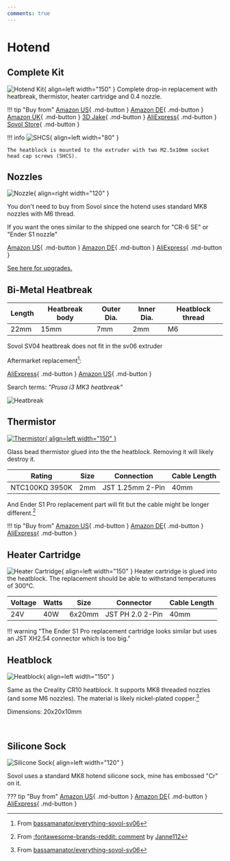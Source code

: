 ```yaml
---
comments: true
---
```


# Hotend

## Complete Kit

![Hotend Kit](/images/hotend.webp){ align=left width="150" }
Complete drop-in replacement with heatbreak, thermistor, heater cartridge and 0.4 nozzle.

!!! tip "Buy from"
    [Amazon US](https://www.amazon.com/Sovol-SV06-Hotend-Kit-Thermistor/dp/B0BQC82P3D?&linkCode=ll1&tag=blakadders-20&linkId=f337b5a67369c624c6e504f39b253e01&language=en_US&ref_=as_li_ss_tl){ .md-button }
    [Amazon DE](https://www.amazon.de/-/en/Sovol-SV06-All-Metal-Hotend/dp/B0BQR5CT8Z?crid=21UU1VLXQGK1J&keywords=sovol&qid=1681063442&sprefix=sovol%2Caps%2C152&sr=8-4&linkCode=ll1&tag=blakadders-20&linkId=a6eec1bb6c9e08c0b93a314043e7da66&language=en_GB&ref_=as_li_ss_tl){ .md-button }
    [Amazon UK](https://www.amazon.co.uk/Sovol-SV06-Hotend-Kit/dp/B0BQC82P3D?crid=A2GXMZCFT3KY&keywords=sovol&qid=1681552117&s=industrial&sprefix=sovol%2Cindustrial%2C111&sr=1-32&linkCode=ll1&tag=blakadders-20&linkId=bedeb44f15a431adca948a5108a07481&ref_=as_li_ss_tl){ .md-button }
    [3D Jake](https://www.awin1.com/cread.php?awinmid=21809&awinaffid=930253&ued=https%3A%2F%2Fwww.3djake.com%2Fsovol%2Fhotend-12){ .md-button }
    [AliExpress](https://www.aliexpress.com/item/1005005403108813.html?aff_fcid=8d9ab75a2cbc45c1a87fbf6d5c54f7ef-1681061390001-03431-_DE08f8N&tt=CPS_NORMAL&aff_fsk=_DE08f8N&aff_platform=shareComponent-detail&sk=_DE08f8N&aff_trace_key=8d9ab75a2cbc45c1a87fbf6d5c54f7ef-1681061390001-03431-_DE08f8N&terminal_id=3f8c776975fd455ba956809c02d71a91&afSmartRedirect=y){ .md-button }
    [Sovol Store](https://sovol3d.com/collections/sv06-replacement/products/sv06-all-metal-hotend?sca_ref=3309524.Vd4MGn0pGL&sca_source=base){ .md-button }

!!! info
    ![SHCS](/images/shcs.webp){ align=left width="80" }

    The heatblock is mounted to the extruder with two M2.5x10mm socket head cap screws (SHCS).

## Nozzles

![Nozzle](/images/nozzle.webp){ align=right width="120" }

You don't need to buy from Sovol since the hotend uses standard MK8 nozzles with M6 thread.

If you want the ones similar to the shipped one search for "CR-6 SE" or "Ender S1 nozzle"

[Amazon US](https://www.amazon.com/Creality-Nozzles-Extruder-Compatible-Filament/dp/B08W4F8TKK?crid=2I0S5F0ET7CB&keywords=ender+s1+mk8+nozzle&qid=1681064579&sprefix=ender+s1+mk8+nozzle%2Caps%2C202&sr=8-4&linkCode=ll1&tag=blakadders-20&linkId=f426fd34b17bd7c63e432cb2b719f83d&language=en_US&ref_=as_li_ss_tl){ .md-button }
[Amazon DE](https://www.amazon.de/-/en/Printer-Silicone-Nozzles-Heating-Extruder/dp/B07PBW6T7S?&linkCode=ll1&tag=blakadders-20&linkId=26f3ca399fec9bfaa9abedd69f502a01&language=en_GB&ref_=as_li_ss_tl){ .md-button }
[AliExpress](https://www.aliexpress.com/item/1005004402619598.html?aff_fcid=1d189084d0a44c828d76e59ee994cb8c-1681064720714-05879-_Dn4GBMN&tt=CPS_NORMAL&aff_fsk=_Dn4GBMN&aff_platform=shareComponent-detail&sk=_Dn4GBMN&aff_trace_key=1d189084d0a44c828d76e59ee994cb8c-1681064720714-05879-_Dn4GBMN&terminal_id=3f8c776975fd455ba956809c02d71a91&afSmartRedirect=y){ .md-button }

[See here for upgrades.](/Upgrades/nozzle-upgrades.md)

## Bi-Metal Heatbreak

| Length | Heatbreak body | Outer Dia. | Inner Dia. | Heatblock thread |
| - | - | - | - | - |
| 22mm | 15mm | 7mm | 2mm | M6 |

Sovol SV04 heatbreak does not fit in the sv06 extruder

Aftermarket replacement[^bassamanator]:

[AliExpress](https://www.aliexpress.com/item/1005002776624332.html?aff_fcid=3c82ff6a6222487a9db39ca57a407ed6-1681138884028-08152-_DD2BFNn&tt=CPS_NORMAL&aff_fsk=_DD2BFNn&aff_platform=shareComponent-detail&sk=_DD2BFNn&aff_trace_key=3c82ff6a6222487a9db39ca57a407ed6-1681138884028-08152-_DD2BFNn&terminal_id=3f8c776975fd455ba956809c02d71a91&afSmartRedirect=y){ .md-button } 
[Amazon US](https://www.amazon.de/-/en/Bi-Metal-Heatbreak-Copper-Volcano-Filament/dp/B093MFB98F?crid=WYSOJKSIOZ24&keywords=bimetall+heatbreak&qid=1681139754&sprefix=bi-metal+heatbreak%2Caps%2C113&sr=8-10&linkCode=ll1&tag=blakadders-20&linkId=0c6cfeba375e5bd125f69a352a4e83b5&language=en_GB&ref_=as_li_ss_tl){ .md-button }

Search terms: _"Prusa i3 MK3 heatbreak"_

![Heatbreak](/images/heatbreak.webp)

## Thermistor

[![Thermistor](/images/sch_thermistor.jpg){ align=left width="150" }](/images/sch_thermistor.jpg)

Glass bead thermistor glued into the the heatblock. Removing it will likely destroy it.

| Rating | Size | Connection | Cable Length |
| - | - | - | - |
| NTC100KΩ 3950K | 2mm | JST 1.25mm 2-Pin | 40mm |

And Ender S1 Pro replacement part will fit but the cable might be longer different.[^1]

!!! tip "Buy from"
    [Amazon US](https://www.amazon.com/Creality-Thermistor-3D-Replacement-Compatible/dp/B09QPH3HMR?keywords=ender%2Bs1%2Bthermistor&qid=1681121408&sr=8-3&th=1&linkCode=ll1&tag=blakadders-20&linkId=ecafac23db4e14c067790dc725cb2a04&language=en_US&ref_=as_li_ss_tl){ .md-button }
    [Amazon DE](https://www.amazon.de/dp/B0B2NW13N6?th=1&linkCode=ll1&tag=blakadders-20&linkId=524b4cb72929dfd2ffe8f0043ebc03ea&language=en_GB&ref_=as_li_ss_tl){ .md-button }
    [AliExpress](https://www.aliexpress.com/item/1005005274488537.html?aff_fcid=4cd5f1429ad54111b0c84c53f8ee75e7-1681121088411-01129-_DlWutOp&tt=CPS_NORMAL&aff_fsk=_DlWutOp&aff_platform=shareComponent-detail&sk=_DlWutOp&aff_trace_key=4cd5f1429ad54111b0c84c53f8ee75e7-1681121088411-01129-_DlWutOp&terminal_id=3f8c776975fd455ba956809c02d71a91&afSmartRedirect=y){ .md-button }

## Heater Cartridge

![Heater Cartridge](/images/heater_cartridge.webp){ align=left width="150" }
Heater cartridge is glued into the heatblock. The replacement should be able to withstand temperatures of 300°C.

| Voltage | Watts | Size | Connector | Cable Length |
| - | - | - | - | - |
| 24V | 40W | 6x20mm | JST PH 2.0 2-Pin | 40mm |

!!! warning "The Ender S1 Pro replacement cartridge looks similar but uses an JST XH2.54 connector which is too big."

<!-- !!! tip "Buy from"
    [AliExpress](https://www.aliexpress.com/item/1005005274488537.html?aff_fcid=2967b39f05d447a4afe0e5e740af08cc-1681129312546-02521-_DeuV545&tt=CPS_NORMAL&aff_fsk=_DeuV545&aff_platform=shareComponent-detail&sk=_DeuV545&aff_trace_key=2967b39f05d447a4afe0e5e740af08cc-1681129312546-02521-_DeuV545&terminal_id=3f8c776975fd455ba956809c02d71a91&afSmartRedirect=y){ .md-button }
    [3DJake](https://www.awin1.com/cread.php?awinmid=21809&awinaffid=930253&ued=https%3A%2F%2Fwww.3djake.com%2Fcreality-3d-printers-spare-parts%2Fheater-cartridge){ .md-button } -->

## Heatblock

![Heatblock](/images/heatblock.webp){ align=left width="150" }

Same as the Creality CR10 heatblock. It supports MK8 threaded nozzles (and some M6 nozzles). The material is likely nickel-plated copper.[^bassamanator]

Dimensions: 20x20x10mm

<!-- !!! tip "Buy from"
    [Amazon US](https://www.amazon.com/2-Pack-Heater-Creality-Hotend-Printer/dp/B08NVTJM4S?th=1&linkCode=ll1&tag=blakadders-20&linkId=7f32863f2ed14e2a48e74253eccf5fc2&language=en_US&ref_=as_li_ss_tl){ .md-button }
    [Amazon DE](https://www.amazon.de/dp/B0B2NW13N6?th=1&linkCode=ll1&tag=blakadders-20&linkId=524b4cb72929dfd2ffe8f0043ebc03ea&language=en_GB&ref_=as_li_ss_tl){ .md-button }
    [AliExpress](https://www.aliexpress.com/item/1005005274488537.html?aff_fcid=4cd5f1429ad54111b0c84c53f8ee75e7-1681121088411-01129-_DlWutOp&tt=CPS_NORMAL&aff_fsk=_DlWutOp&aff_platform=shareComponent-detail&sk=_DlWutOp&aff_trace_key=4cd5f1429ad54111b0c84c53f8ee75e7-1681121088411-01129-_DlWutOp&terminal_id=3f8c776975fd455ba956809c02d71a91&afSmartRedirect=y){ .md-button } -->

<BR>

## Silicone Sock

![Silicone Sock](/images/silicone_sock.webp){ align=left width="120" }

Sovol uses a standard MK8 hotend silicone sock, mine has embossed "Cr" on it.

??? tip "Buy from"
    [Amazon US](https://www.amazon.com/Printer-Hotend-Silicone-Heater-Creality/dp/B09VKZJKQ2?crid=3BVTP84RWQ8SV&keywords=cr+silicone+sock&qid=1681064313&sprefix=cr+silicone+soc%2Caps%2C195&sr=8-5&linkCode=ll1&tag=blakadders-20&linkId=5434d4680c5085ca993113b39833574e&language=en_US&ref_=as_li_ss_tl){ .md-button }
    [Amazon DE](https://www.amazon.de/Creality-Official-Silicone-Original-Extruder/dp/B09QS1D3NC?th=1&linkCode=ll1&tag=blakadders-20&linkId=8a0b0274e1eea1d183217cd995ec63d3&language=en_GB&ref_=as_li_ss_tl){ .md-button }
    [AliExpress](https://www.aliexpress.com/item/1005003399756538.html?aff_fcid=fc3ddc66ed3e4180b0635621fd585240-1681064242768-06610-_DCP4VhP&tt=CPS_NORMAL&aff_fsk=_DCP4VhP&aff_platform=shareComponent-detail&sk=_DCP4VhP&aff_trace_key=fc3ddc66ed3e4180b0635621fd585240-1681064242768-06610-_DCP4VhP&terminal_id=3f8c776975fd455ba956809c02d71a91&afSmartRedirect=y){ .md-button }

<!-- FOOTNOTES -->

[^1]: From [:fontawesome-brands-reddit: comment](https://www.reddit.com/r/Sovol/comments/10kx49y/comment/j5xv11f/?utm_source=share&utm_medium=web2x&context=3) by [Janne112](https://www.reddit.com/user/Janne112/)
[^bassamanator]: From [bassamanator/everything-sovol-sv06](https://github.com/bassamanator/everything-sovol-sv06)
